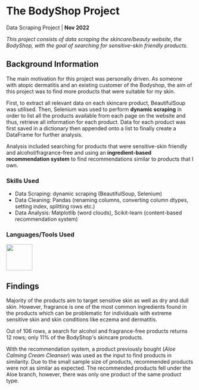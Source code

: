 # The BodyShop Project

Data Scraping Project | **Nov 2022**

_This project consists of data scraping the skincare/beauty website, the BodyShop, with the goal of searching for sensitive-skin friendly products._

## Background Information

The main motivation for this project was personally driven. As someone with atopic dermatitis and an existing customer of the Bodyshop, the aim of this project was to find more products that were suitable for my skin.

First, to extract all relevant data on each skincare product, BeautifulSoup was utilised. Then, Selenium was used to perform **dynamic scraping** in order to list all the products available from each page on the website and thus, retrieve all information for each product. Data for each product was first saved in a dictionary then appended onto a list to finally create a DataFrame for further analysis. 

Analysis included searching for products that were sensitive-skin friendly and alcohol/fragrance-free and using an **ingredient-based recommendation system** to find recommendations similar to products that I own.


### Skills Used
* Data Scraping: dynamic scraping (BeautifulSoup, Selenium)
* Data Cleaning: Pandas (renaming columns, converting column dtypes, setting index, splitting rows etc.)
* Data Analysis: Matplotlib (word clouds), Scikit-learn (content-based recommendation system)

### Languages/Tools Used
<img src="https://cdn.jsdelivr.net/gh/devicons/devicon/icons/python/python-original.svg" width="70" height="70"/>
          

## Findings

Majority of the products aim to target sensitive skin as well as dry and dull skin. However, fragrance is one of the most common ingredients found in the products which can be problematic for individuals with extreme sensitive skin and skin conditions like eczema and dermatitis.

Out of 106 rows, a search for alcohol and fragrance-free products returns 12 rows; only 11% of the BodyShop's skincare products.
 
With the recommendation system, a product previously bought (_Aloe Calming Cream Cleanser_) was used as the input to find products in similarity. Due to the small sample size of products, recommended products were not as similar as expected. The recommended products fell under the Aloe branch, however, there was only one product of the same product type.

